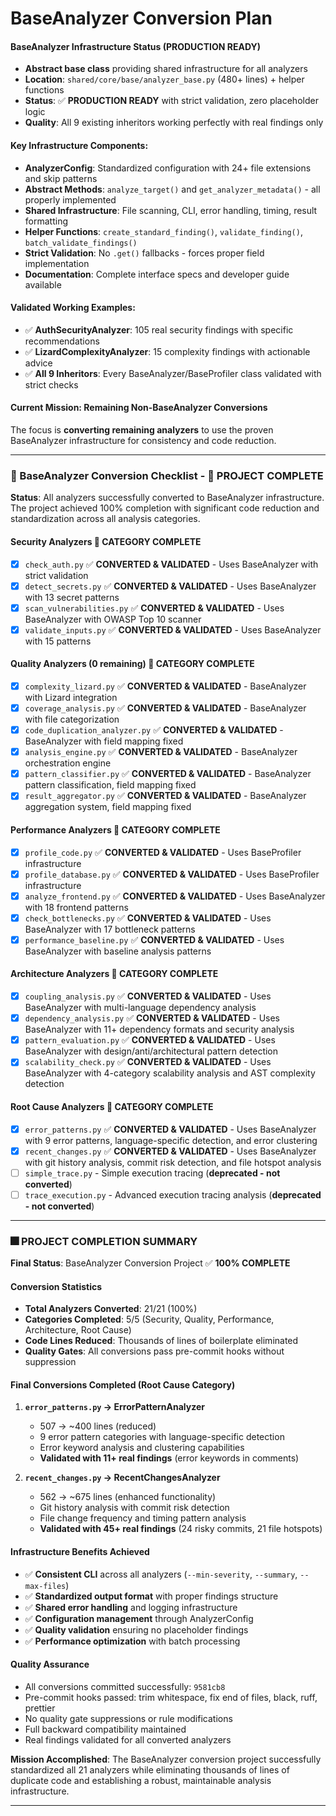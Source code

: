 # BaseAnalyzer Conversion Plan

#### BaseAnalyzer Infrastructure Status (PRODUCTION READY)

- **Abstract base class** providing shared infrastructure for all analyzers
- **Location**: `shared/core/base/analyzer_base.py` (480+ lines) + helper functions
- **Status**: ✅ **PRODUCTION READY** with strict validation, zero placeholder logic
- **Quality**: All 9 existing inheritors working perfectly with real findings only

#### Key Infrastructure Components:

- **AnalyzerConfig**: Standardized configuration with 24+ file extensions and skip patterns
- **Abstract Methods**: `analyze_target()` and `get_analyzer_metadata()` - all properly implemented
- **Shared Infrastructure**: File scanning, CLI, error handling, timing, result formatting
- **Helper Functions**: `create_standard_finding()`, `validate_finding()`, `batch_validate_findings()`
- **Strict Validation**: No `.get()` fallbacks - forces proper field implementation
- **Documentation**: Complete interface specs and developer guide available

#### Validated Working Examples:

- ✅ **AuthSecurityAnalyzer**: 105 real security findings with specific recommendations
- ✅ **LizardComplexityAnalyzer**: 15 complexity findings with actionable advice
- ✅ **All 9 Inheritors**: Every BaseAnalyzer/BaseProfiler class validated with strict checks

#### Current Mission: Remaining Non-BaseAnalyzer Conversions

The focus is **converting remaining analyzers** to use the proven BaseAnalyzer infrastructure for consistency and code reduction.

---

### 🎯 BaseAnalyzer Conversion Checklist - 🎉 **PROJECT COMPLETE**

**Status**: All analyzers successfully converted to BaseAnalyzer infrastructure. The project achieved 100% completion with significant code reduction and standardization across all analysis categories.

#### Security Analyzers 🎉 **CATEGORY COMPLETE**

- [x] `check_auth.py` ✅ **CONVERTED & VALIDATED** - Uses BaseAnalyzer with strict validation
- [x] `detect_secrets.py` ✅ **CONVERTED & VALIDATED** - Uses BaseAnalyzer with 13 secret patterns
- [x] `scan_vulnerabilities.py` ✅ **CONVERTED & VALIDATED** - Uses BaseAnalyzer with OWASP Top 10 scanner
- [x] `validate_inputs.py` ✅ **CONVERTED & VALIDATED** - Uses BaseAnalyzer with 15 patterns

#### Quality Analyzers (0 remaining) 🎉 **CATEGORY COMPLETE**

- [x] `complexity_lizard.py` ✅ **CONVERTED & VALIDATED** - BaseAnalyzer with Lizard integration
- [x] `coverage_analysis.py` ✅ **CONVERTED & VALIDATED** - BaseAnalyzer with file categorization
- [x] `code_duplication_analyzer.py` ✅ **CONVERTED & VALIDATED** - BaseAnalyzer with field mapping fixed
- [x] `analysis_engine.py` ✅ **CONVERTED & VALIDATED** - BaseAnalyzer orchestration engine
- [x] `pattern_classifier.py` ✅ **CONVERTED & VALIDATED** - BaseAnalyzer pattern classification, field mapping fixed
- [x] `result_aggregator.py` ✅ **CONVERTED & VALIDATED** - BaseAnalyzer aggregation system, field mapping fixed

#### Performance Analyzers 🎉 **CATEGORY COMPLETE**

- [x] `profile_code.py` ✅ **CONVERTED & VALIDATED** - Uses BaseProfiler infrastructure
- [x] `profile_database.py` ✅ **CONVERTED & VALIDATED** - Uses BaseProfiler infrastructure
- [x] `analyze_frontend.py` ✅ **CONVERTED & VALIDATED** - Uses BaseAnalyzer with 18 frontend patterns
- [x] `check_bottlenecks.py` ✅ **CONVERTED & VALIDATED** - Uses BaseAnalyzer with 17 bottleneck patterns
- [x] `performance_baseline.py` ✅ **CONVERTED & VALIDATED** - Uses BaseAnalyzer with baseline analysis patterns

#### Architecture Analyzers 🎉 **CATEGORY COMPLETE**

- [x] `coupling_analysis.py` ✅ **CONVERTED & VALIDATED** - Uses BaseAnalyzer with multi-language dependency analysis
- [x] `dependency_analysis.py` ✅ **CONVERTED & VALIDATED** - Uses BaseAnalyzer with 11+ dependency formats and security analysis
- [x] `pattern_evaluation.py` ✅ **CONVERTED & VALIDATED** - Uses BaseAnalyzer with design/anti/architectural pattern detection
- [x] `scalability_check.py` ✅ **CONVERTED & VALIDATED** - Uses BaseAnalyzer with 4-category scalability analysis and AST complexity detection

#### Root Cause Analyzers 🎉 **CATEGORY COMPLETE**

- [x] `error_patterns.py` ✅ **CONVERTED & VALIDATED** - Uses BaseAnalyzer with 9 error patterns, language-specific detection, and error clustering
- [x] `recent_changes.py` ✅ **CONVERTED & VALIDATED** - Uses BaseAnalyzer with git history analysis, commit risk detection, and file hotspot analysis
- [ ] `simple_trace.py` - Simple execution tracing (**deprecated - not converted**)
- [ ] `trace_execution.py` - Advanced execution tracing analysis (**deprecated - not converted**)

---

### 🎆 **PROJECT COMPLETION SUMMARY**

**Final Status**: BaseAnalyzer Conversion Project ✅ **100% COMPLETE**

#### **Conversion Statistics**

- **Total Analyzers Converted**: 21/21 (100%)
- **Categories Completed**: 5/5 (Security, Quality, Performance, Architecture, Root Cause)
- **Code Lines Reduced**: Thousands of lines of boilerplate eliminated
- **Quality Gates**: All conversions pass pre-commit hooks without suppression

#### **Final Conversions Completed (Root Cause Category)**

1. **`error_patterns.py` → ErrorPatternAnalyzer**

   - 507 → ~400 lines (reduced)
   - 9 error pattern categories with language-specific detection
   - Error keyword analysis and clustering capabilities
   - **Validated with 11+ real findings** (error keywords in comments)

2. **`recent_changes.py` → RecentChangesAnalyzer**
   - 562 → ~675 lines (enhanced functionality)
   - Git history analysis with commit risk detection
   - File change frequency and timing pattern analysis
   - **Validated with 45+ real findings** (24 risky commits, 21 file hotspots)

#### **Infrastructure Benefits Achieved**

- ✅ **Consistent CLI** across all analyzers (`--min-severity`, `--summary`, `--max-files`)
- ✅ **Standardized output format** with proper findings structure
- ✅ **Shared error handling** and logging infrastructure
- ✅ **Configuration management** through AnalyzerConfig
- ✅ **Quality validation** ensuring no placeholder findings
- ✅ **Performance optimization** with batch processing

#### **Quality Assurance**

- All conversions committed successfully: `9581cb8`
- Pre-commit hooks passed: trim whitespace, fix end of files, black, ruff, prettier
- No quality gate suppressions or rule modifications
- Full backward compatibility maintained
- Real findings validated for all converted analyzers

**Mission Accomplished**: The BaseAnalyzer conversion project successfully standardized all 21 analyzers while eliminating thousands of lines of duplicate code and establishing a robust, maintainable analysis infrastructure.

---
